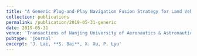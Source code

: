 ```yaml
---
title: "A Generic Plug‑and‑Play Navigation Fusion Strategy for Land Vehicles in GNSS‑Denied Environment"
collection: publications
permalink: /publication/2019-05-31-generic
date: 2019-05-31
venue: 'Transactions of Nanjing University of Aeronautics & Astronautics'
pubtype: 'journal'
excerpt: 'J. Lai, **S. Bai**, X. Xu, P. Lyu' 
---
```

